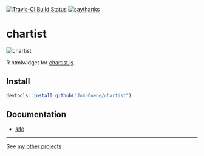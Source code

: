 [![Travis-CI Build Status](https://travis-ci.org/JohnCoene/chartist.svg?branch=master)](https://travis-ci.org/JohnCoene/chartist)
[![saythanks](https://img.shields.io/badge/say-thanks-ff69b4.svg)](https://saythanks.io/to/JohnCoene)

# chartist

![chartist](http://johncoene.github.io/projects/img/chartist.JPG)

R htmlwidget for [chartist.js](https://gionkunz.github.io/chartist-js).

## Install

```R
devtools::install_github("JohnCoene/chartist")
```

## Documentation

* [site](https://JohnCoene.github.io/chartistwidget/)

--------------------------------

See [my other projects](http://johncoene.github.io/projects/)

